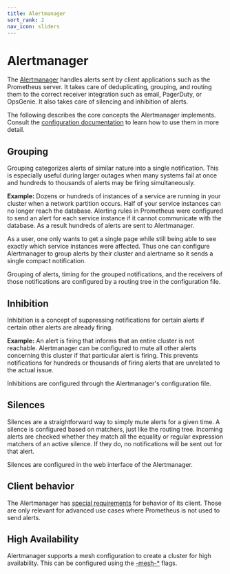 ```yaml
---
title: Alertmanager
sort_rank: 2
nav_icon: sliders
---
```


# Alertmanager

The [Alertmanager](https://github.com/prometheus/alertmanager) handles alerts
sent by client applications such as the Prometheus server.
It takes care of deduplicating, grouping, and routing
them to the correct receiver integration such as email, PagerDuty, or OpsGenie.
It also takes care of silencing and inhibition of alerts.

The following describes the core concepts the Alertmanager implements. Consult
the [configuration documentation](../configuration) to learn how to use them
in more detail.

## Grouping

Grouping categorizes alerts of similar nature into a single notification. This
is especially useful during larger outages when many systems fail at once and
hundreds to thousands of alerts may be firing simultaneously.

**Example:** Dozens or hundreds of instances of a service are running in your
cluster when a network partition occurs. Half of your service instances
can no longer reach the database.
Alerting rules in Prometheus were configured to send an alert for each service
instance if it cannot communicate with the database. As a result hundreds of
alerts are sent to Alertmanager.

As a user, one only wants to get a single page while still being able to see
exactly which service instances were affected. Thus one can configure
Alertmanager to group alerts by their cluster and alertname so it sends a
single compact notification.

Grouping of alerts, timing for the grouped notifications, and the receivers
of those notifications are configured by a routing tree in the configuration
file.

## Inhibition

Inhibition is a concept of suppressing notifications for certain alerts if
certain other alerts are already firing.

**Example:** An alert is firing that informs that an entire cluster is not
reachable. Alertmanager can be configured to mute all other alerts concerning
this cluster if that particular alert is firing.
This prevents notifications for hundreds or thousands of firing alerts that
are unrelated to the actual issue.

Inhibitions are configured through the Alertmanager's configuration file.

## Silences

Silences are a straightforward way to simply mute alerts for a given time.
A silence is configured based on matchers, just like the routing tree. Incoming
alerts are checked whether they match all the equality or regular expression
matchers of an active silence.
If they do, no notifications will be sent out for that alert.

Silences are configured in the web interface of the Alertmanager.


## Client behavior

The Alertmanager has [special requirements](../clients) for behavior of its
client. Those are only relevant for advanced use cases where Prometheus
is not used to send alerts.

## High Availability

Alertmanager supports a mesh configuration to create a cluster for high availability.
This can be configured using the [-mesh-*](https://github.com/prometheus/alertmanager#high-availability) flags.
